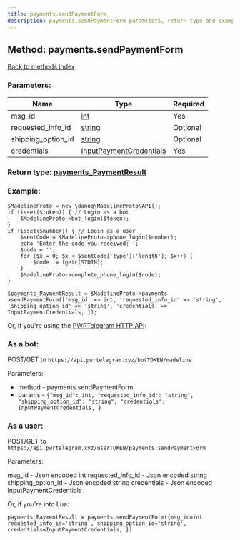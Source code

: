```yaml
---
title: payments.sendPaymentForm
description: payments.sendPaymentForm parameters, return type and example
---
```

## Method: payments.sendPaymentForm  
[Back to methods index](index.md)


### Parameters:

| Name     |    Type       | Required |
|----------|---------------|----------|
|msg\_id|[int](../types/int.md) | Yes|
|requested\_info\_id|[string](../types/string.md) | Optional|
|shipping\_option\_id|[string](../types/string.md) | Optional|
|credentials|[InputPaymentCredentials](../types/InputPaymentCredentials.md) | Yes|


### Return type: [payments\_PaymentResult](../types/payments_PaymentResult.md)

### Example:


```
$MadelineProto = new \danog\MadelineProto\API();
if (isset($token)) { // Login as a bot
    $MadelineProto->bot_login($token);
}
if (isset($number)) { // Login as a user
    $sentCode = $MadelineProto->phone_login($number);
    echo 'Enter the code you received: ';
    $code = '';
    for ($x = 0; $x < $sentCode['type']['length']; $x++) {
        $code .= fgetc(STDIN);
    }
    $MadelineProto->complete_phone_login($code);
}

$payments_PaymentResult = $MadelineProto->payments->sendPaymentForm(['msg_id' => int, 'requested_info_id' => 'string', 'shipping_option_id' => 'string', 'credentials' => InputPaymentCredentials, ]);
```

Or, if you're using the [PWRTelegram HTTP API](https://pwrtelegram.xyz):

### As a bot:

POST/GET to `https://api.pwrtelegram.xyz/botTOKEN/madeline`

Parameters:

* method - payments.sendPaymentForm
* params - `{"msg_id": int, "requested_info_id": "string", "shipping_option_id": "string", "credentials": InputPaymentCredentials, }`



### As a user:

POST/GET to `https://api.pwrtelegram.xyz/userTOKEN/payments.sendPaymentForm`

Parameters:

msg_id - Json encoded int
requested_info_id - Json encoded string
shipping_option_id - Json encoded string
credentials - Json encoded InputPaymentCredentials



Or, if you're into Lua:

```
payments_PaymentResult = payments.sendPaymentForm({msg_id=int, requested_info_id='string', shipping_option_id='string', credentials=InputPaymentCredentials, })
```

